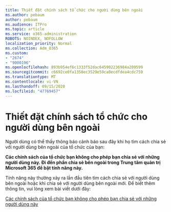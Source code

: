 ```yaml
---
title: Thiết đặt chính sách tổ chức cho người dùng bên ngoài
ms.author: pebaum
author: pebaum
ms.audience: ITPro
ms.topic: article
ms.service: o365-administration
ROBOTS: NOINDEX, NOFOLLOW
localization_priority: Normal
ms.collection: Adm_O365
ms.custom:
- "2674"
- "9000196"
ms.openlocfilehash: 893b954ef6c1333f52dac645902236984a209599
ms.sourcegitcommit: c6692ce0fa1358ec3529e59ca0ecdfdea4cdc759
ms.translationtype: MT
ms.contentlocale: vi-VN
ms.lasthandoff: 09/15/2020
ms.locfileid: "47769457"
---
```

# <a name="organization-policy-settings-for-external-users"></a>Thiết đặt chính sách tổ chức cho người dùng bên ngoài

Người dùng có thể thấy thông báo cảnh báo sau đây khi họ tìm cách chia sẻ với người dùng bên ngoài của tổ chức của bạn: 

   **Các chính sách của tổ chức bạn không cho phép bạn chia sẻ với những người dùng này. Đi đến phần chia sẻ bên ngoài trong Trung tâm quản trị Microsoft 365 để bật tính năng này.** 

Tính năng này thường xảy ra lần đầu tiên tìm cách chia sẻ với người dùng bên ngoài hoặc khi chia sẻ với người dùng bên ngoài mới. Để biết thêm thông tin, vui lòng xem bài viết dưới đây:

[Các chính sách của tổ chức bạn không cho phép bạn chia sẻ với những người dùng này](https://docs.microsoft.com/sharepoint/support/administration/organization-policies-do-not-allow-you-to-share-with-users-error)






